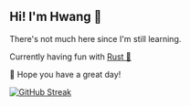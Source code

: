 ## Hi! I'm Hwang 🐳

There's not much here since I'm still learning.

Currently having fun with [Rust 🦀](https://www.rust-lang.org)

🌱 Hope you have a great day!

[![GitHub Streak](https://github-readme-streak-stats.herokuapp.com?user=hwangisgone&theme=dark)](https://git.io/streak-stats)